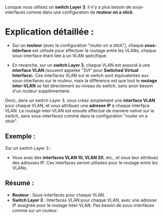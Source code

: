 

Lorsque vous utilisez un **switch Layer 3**, il n'y a plus besoin de sous-interfaces comme dans une configuration de **routeur on a stick**.

# Explication détaillée :

- Sur un **routeur** (avec la configuration "router on a stick"), chaque **sous-interface** est utilisée pour effectuer le routage entre les VLANs, chaque sous-interface étant liée à un VLAN spécifique.
    
- En revanche, sur un **switch Layer 3**, chaque VLAN est associé à une **interface VLAN** (souvent appelée "SVI" pour **Switched Virtual Interface**). Ces interfaces VLAN sur le switch sont équivalentes aux sous-interfaces sur le routeur, mais la différence est que tout le **routage inter-VLAN** se fait directement au niveau du switch, sans avoir besoin d'un routeur supplémentaire.
    

Donc, dans un switch Layer 3, vous créez simplement une **interface VLAN** pour chaque VLAN, et vous attribuez une **adresse IP** à chaque interface VLAN. Le routage inter-VLAN est ensuite effectué de manière native sur le switch, sans sous-interfaces comme dans la configuration "router on a stick".

## Exemple :

Sur un switch Layer 3 :

- Vous avez des **interfaces VLAN 10, VLAN 20**, etc., et vous leur attribuez des adresses IP. Ces interfaces seront utilisées pour le routage entre les VLANs.

## Résumé :

- **Routeur** : Sous-interfaces pour chaque VLAN.
- **Switch Layer 3** : Interfaces VLAN pour chaque VLAN, avec une adresse IP assignée pour le routage inter-VLAN. Pas besoin de sous-interfaces comme sur un routeur.